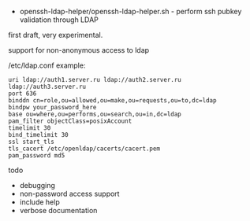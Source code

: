 - openssh-ldap-helper/openssh-ldap-helper.sh - perform ssh pubkey validation through LDAP 

first draft, very experimental.

support for non-anonymous access to ldap

/etc/ldap.conf example:

<pre><code>uri ldap://auth1.server.ru ldap://auth2.server.ru ldap://auth3.server.ru
port 636
binddn cn=role,ou=allowed,ou=make,ou=requests,ou=to,dc=ldap
bindpw your_password_here
base ou=where,ou=performs,ou=search,ou=in,dc=ldap
pam_filter objectClass=posixAccount
timelimit 30
bind_timelimit 30
ssl start_tls
tls_cacert /etc/openldap/cacerts/cacert.pem
pam_password md5
</code></pre>

todo
- debugging
- non-password access support
- include help
- verbose documentation
